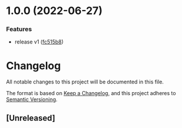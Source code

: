# 1.0.0 (2022-06-27)

### Features

-   release v1 ([fc515b8](https://github.com/ExpediaGroup/cypress-codegen/commit/fc515b8e25fd1c7442343b6fd16845848ba9d55e))

# Changelog

All notable changes to this project will be documented in this file.

The format is based on [Keep a Changelog](https://keepachangelog.com/en/1.0.0/),
and this project adheres to [Semantic Versioning](https://semver.org/spec/v2.0.0.html).

## [Unreleased]
